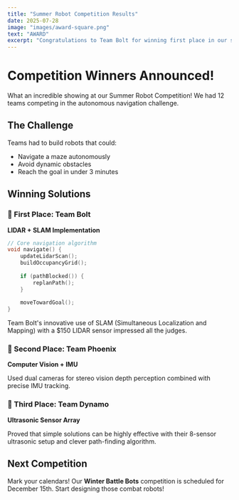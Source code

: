 ```yaml
---
title: "Summer Robot Competition Results"
date: 2025-07-28
image: "images/award-square.png"
text: "AWARD"
excerpt: "Congratulations to Team Bolt for winning first place in our summer autonomous navigation challenge with their innovative LIDAR solution."
---
```


# Competition Winners Announced!

What an incredible showing at our Summer Robot Competition! We had 12 teams competing in the autonomous navigation challenge.

## The Challenge

Teams had to build robots that could:
- Navigate a maze autonomously
- Avoid dynamic obstacles
- Reach the goal in under 3 minutes

## Winning Solutions

### 🥇 First Place: Team Bolt
**LIDAR + SLAM Implementation**

```cpp
// Core navigation algorithm
void navigate() {
    updateLidarScan();
    buildOccupancyGrid();
    
    if (pathBlocked()) {
        replanPath();
    }
    
    moveTowardGoal();
}
```

Team Bolt's innovative use of SLAM (Simultaneous Localization and Mapping) with a $150 LIDAR sensor impressed all the judges.

### 🥈 Second Place: Team Phoenix
**Computer Vision + IMU**

Used dual cameras for stereo vision depth perception combined with precise IMU tracking.

### 🥉 Third Place: Team Dynamo
**Ultrasonic Sensor Array**

Proved that simple solutions can be highly effective with their 8-sensor ultrasonic setup and clever path-finding algorithm.

## Next Competition

Mark your calendars! Our **Winter Battle Bots** competition is scheduled for December 15th. Start designing those combat robots!
